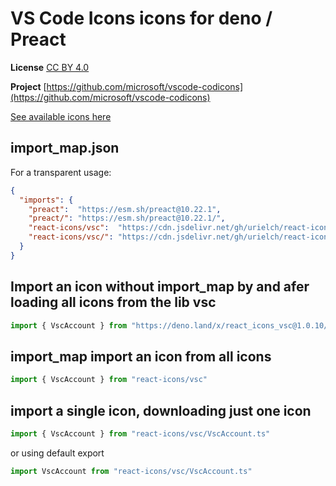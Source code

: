 # VS Code Icons icons for deno / Preact

**License** [CC BY 4.0](https://creativecommons.org/licenses/by/4.0/)

**Project** [https://github.com/microsoft/vscode-codicons](https://github.com/microsoft/vscode-codicons)

[See available icons here](https://react-icons.deno.dev/vsc)

## import_map.json

For a transparent usage:

```json
{
  "imports": {
    "preact":  "https://esm.sh/preact@10.22.1",
    "preact/": "https://esm.sh/preact@10.22.1/",
    "react-icons/vsc":  "https://cdn.jsdelivr.net/gh/urielch/react-icons-vsc@1.0.10/mod.ts",
    "react-icons/vsc/": "https://cdn.jsdelivr.net/gh/urielch/react-icons-vsc@1.0.10/ico/",
  }
}
```

## Import an icon without import_map by and afer loading all icons from the lib vsc

```ts
import { VscAccount } from "https://deno.land/x/react_icons_vsc@1.0.10/mod.ts"
```

## import_map import an icon from all icons

```ts
import { VscAccount } from "react-icons/vsc"
```

## import a single icon, downloading just one icon

```ts
import { VscAccount } from "react-icons/vsc/VscAccount.ts"
```

or using default export

```ts
import VscAccount from "react-icons/vsc/VscAccount.ts"
```

